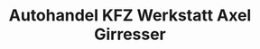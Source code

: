 ---
title: "Autohandel KFZ Werkstatt Axel Girresser"
url: /kaarst/autohandel-kfz-werkstatt-axel-girresser/
shop: Autowerkstatt
---